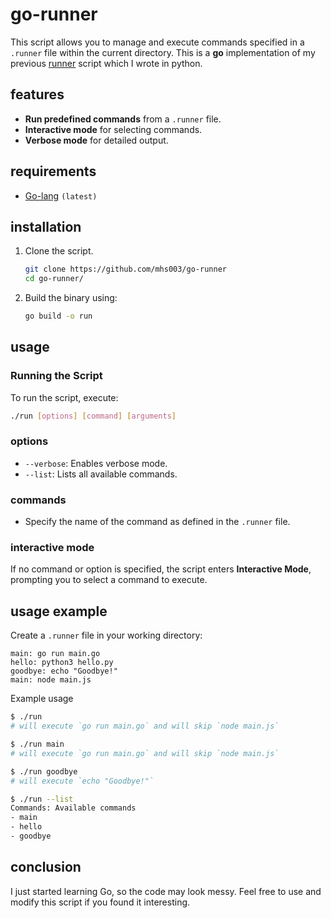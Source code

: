 
# go-runner

This script allows you to manage and execute commands specified in a `.runner` file within the current directory. This is a **go** implementation of my previous [runner](https://github.com/mhs003/runner/) script which I wrote in python.

## features
- **Run predefined commands** from a `.runner` file.
- **Interactive mode** for selecting commands.
- **Verbose mode** for detailed output.

## requirements
- [Go-lang](https://go.dev/) `(latest)`

## installation

1. Clone the script.
    ```bash
    git clone https://github.com/mhs003/go-runner
    cd go-runner/
    ```
2. Build the binary using:
   ```bash
   go build -o run
   ```

## usage

### Running the Script
To run the script, execute:
```bash
./run [options] [command] [arguments]
```

### options
- `--verbose`: Enables verbose mode.
- `--list`: Lists all available commands.

### commands
- Specify the name of the command as defined in the `.runner` file.

### interactive mode
If no command or option is specified, the script enters **Interactive Mode**, prompting you to select a command to execute.

## usage example

Create a `.runner` file in your working directory:
```plaintext
main: go run main.go
hello: python3 hello.py
goodbye: echo "Goodbye!"
main: node main.js
```

Example usage
```bash
$ ./run
# will execute `go run main.go` and will skip `node main.js`

$ ./run main
# will execute `go run main.go` and will skip `node main.js`

$ ./run goodbye
# will execute `echo "Goodbye!"`

$ ./run --list
Commands: Available commands
- main
- hello
- goodbye

```

## conclusion
I just started learning Go, so the code may look messy. Feel free to use and modify this script if you found it interesting.